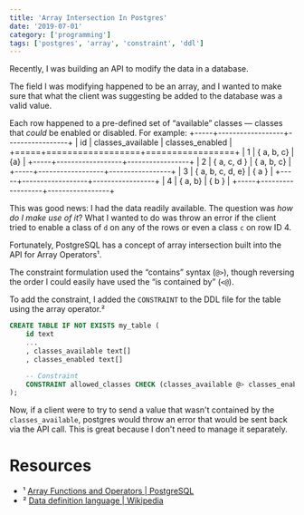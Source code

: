 ```yaml
---
title: 'Array Intersection In Postgres'
date: '2019-07-01'
category: ['programming']
tags: ['postgres', 'array', 'constraint', 'ddl']
---
```


Recently, I was building an API to modify the data in a database.

The field I was modifying happened to be an array, and I wanted to make sure that what the client was suggesting be added to the database was a valid value.

Each row happened to a pre-defined set of “available” classes — classes that _could_ be enabled or disabled. For example:
+-----+------------------+-----------------+
| id | classes_available | classes_enabled |
+=====+==================+=================+
| 1 | { a, b, c} | {a} |
+-----+------------------+-----------------+
| 2 | { a, c, d } | { a, b, c} |
+-----+------------------+-----------------+
| 3 | { a, b, c, d, e} | { a } |
+-----+------------------+-----------------+
| 4 | { a, b} | { b } |
+-----+------------------+-----------------+

This was good news: I had the data readily available. The question was _how do I make use of it_? What I wanted to do was throw an error if the client tried to enable a class of `d` on any of the rows or even a class `c` on row ID 4.

Fortunately, PostgreSQL has a concept of array intersection built into the API for Array Operators¹.

The constraint formulation used the “contains” syntax (`@>`), though reversing the order I could easily have used the “is contained by” (`<@`).

To add the constraint, I added the `CONSTRAINT` to the DDL file for the table using the array operator.²

```sql
CREATE TABLE IF NOT EXISTS my_table (
    id text
    ...
    , classes_available text[]
    , classes_enabled text[]

    -- Constraint
    CONSTRAINT allowed_classes CHECK (classes_available @> classes_enabled)
);
```

Now, if a client were to try to send a value that wasn't contained by the `classes_available`, postgres would throw an error that would be sent back via the API call. This is great because I don't need to manage it separately.

# Resources

- ¹ [Array Functions and Operators | PostgreSQL](https://www.postgresql.org/docs/current/functions-array.html)
- ² [Data definition language | Wikipedia](https://en.wikipedia.org/wiki/Data_definition_language)
